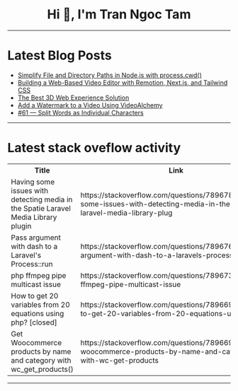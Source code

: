 <h1 align="center">Hi 👋, I'm Tran Ngoc Tam</h1>

---

# Latest Blog Posts 
<!-- BLOG-POST-LIST:START -->
- [Simplify File and Directory Paths in Node.js with process.cwd&lpar;&rpar;](https://dev.to/amanp30/simplify-file-and-directory-paths-in-nodejs-with-processcwd-270)
- [Building a Web-Based Video Editor with Remotion, Next.js, and Tailwind CSS](https://dev.to/sambowenhughes/building-a-web-based-video-editor-with-remotion-nextjs-and-tailwind-css-pfg)
- [The Best 3D Web Experience Solution](https://dev.to/mpoiiii/the-best-3d-web-experience-solution-5761)
- [Add a Watermark to a Video Using VideoAlchemy](https://dev.to/hsngerami/add-a-watermark-to-a-video-using-videoalchemy-3hlc)
- [#61 — Split Words as Individual Characters](https://dev.to/judith677/61-split-words-as-individual-characters-43o2)
<!-- BLOG-POST-LIST:END -->

---

# Latest stack oveflow activity
<table>
  <tr><th>Title</th><th>Link</th></tr>
  <!-- STACKOVERFLOW:START --><tr><td>Having some issues with detecting media in the Spatie Laravel Media Library plugin</td><td>https://stackoverflow.com/questions/78967854/having-some-issues-with-detecting-media-in-the-spatie-laravel-media-library-plug</td></tr><tr><td>Pass argument with dash to a Laravel&#39;s Process::run</td><td>https://stackoverflow.com/questions/78967648/pass-argument-with-dash-to-a-laravels-processrun</td></tr><tr><td>php ffmpeg pipe multicast issue</td><td>https://stackoverflow.com/questions/78967374/php-ffmpeg-pipe-multicast-issue</td></tr><tr><td>How to get 20 variables from 20 equations using php? [closed]</td><td>https://stackoverflow.com/questions/78966905/how-to-get-20-variables-from-20-equations-using-php</td></tr><tr><td>Get Woocommerce products by name and category with wc_get_products&lpar;&rpar;</td><td>https://stackoverflow.com/questions/78966901/get-woocommerce-products-by-name-and-category-with-wc-get-products</td></tr><!-- STACKOVERFLOW:END -->
</table>

---


